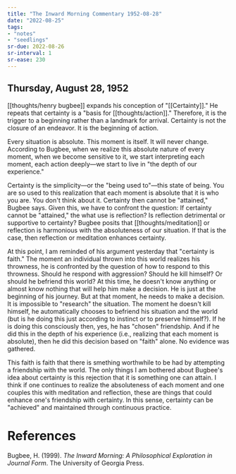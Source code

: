 ```yaml
---
title: "The Inward Morning Commentary 1952-08-28"
date: "2022-08-25"
tags:
- "notes"
- "seedlings"
sr-due: 2022-08-26
sr-interval: 1
sr-ease: 230
---
```


## Thursday, August 28, 1952

[[thoughts/henry bugbee]] expands his conception of "[[Certainty]]." He repeats that certainty is a "basis for [[thoughts/action]]." Therefore, it is the trigger to a beginning rather than a landmark for arrival. Certainty is not the closure of an endeavor. It is the beginning of action.

Every situation is absolute. This moment is itself. It will never change. According to Bugbee, when we realize this absolute nature of every moment, when we become sensitive to it, we start interpreting each moment, each action deeply—we start to live in "the depth of our experience."

Certainty is the simplicity—or the "being used to"—this state of being. You are so used to this realization that each moment is absolute that it is who you are. You don't think about it. Certainty then cannot be "attained," Bugbee says. Given this, we have to confront the question: If certainty cannot be "attained," the what use is reflection? Is reflection detrimental or supportive to certainty? Bugbee posits that [[thoughts/meditation]] or reflection is harmonious with the absoluteness of our situation. If that is the case, then reflection or meditation enhances certainty.

At this point, I am reminded of his argument yesterday that "certainty is faith." The moment an individual thrown into this world realizes his throwness, he is confronted by the question of how to respond to this throwness. Should he respond with aggression? Should he kill himself? Or should he befriend this world? At this time, he doesn't know anything or almost know nothing that will help him make a decision. He is just at the beginning of his journey. But at that moment, he needs to make a decision. It is impossible to "research" the situation. The moment he doesn't kill himself, he automatically chooses to befriend his situation and the world (but is he doing this just according to instinct or to preserve himself?). If he is doing this consciously then, yes, he has "chosen" friendship. And if he did this in the depth of his experience (i.e., realizing that each moment is absolute), then he did this decision based on "faith" alone. No evidence was gathered.

This faith is faith that there is smething worthwhile to be had by attempting a friendship with the world. The only things I am bothered about Bugbee's idea about certainty is this rejection that it is something one can attain. I think if one continues to realize the absoluteness of each moment and one couples this with meditation and reflection, these are things that could enhance one's friendship with certainty. In this sense, certainty can be "achieved" and maintained through continuous practice.

# References

Bugbee, H. (1999). _The Inward Morning: A Philosophical Exploration in Journal Form_. The University of Georgia Press.